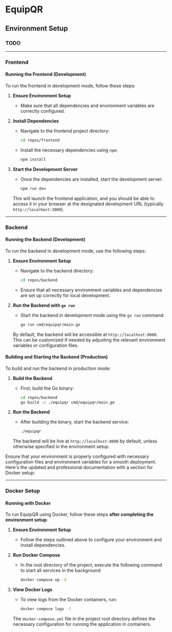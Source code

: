 # EquipQR

## Environment Setup

### TODO

---

### Frontend

#### Running the Frontend (Development)

To run the frontend in development mode, follow these steps:

1. **Ensure Environment Setup**

   * Make sure that all dependencies and environment variables are correctly configured.

2. **Install Dependencies**

   * Navigate to the frontend project directory:

     ```bash
     cd repos/frontend
     ```
   * Install the necessary dependencies using `npm`:

     ```bash
     npm install
     ```

3. **Start the Development Server**

   * Once the dependencies are installed, start the development server:

     ```bash
     npm run dev
     ```

   This will launch the frontend application, and you should be able to access it in your browser at the designated development URL (typically `http://localhost:3000`).

---

### Backend

#### Running the Backend (Development)

To run the backend in development mode, use the following steps:

1. **Ensure Environment Setup**

   * Navigate to the backend directory:

     ```bash
     cd repos/backend
     ```
   * Ensure that all necessary environment variables and dependencies are set up correctly for local development.

2. **Run the Backend with `go run`**

   * Start the backend in development mode using the `go run` command:

     ```bash
     go run cmd/equipqr/main.go
     ```

   By default, the backend will be accessible at `http://localhost:8080`. This can be customized if needed by adjusting the relevant environment variables or configuration files.

#### Building and Starting the Backend (Production)

To build and run the backend in production mode:

1. **Build the Backend**

   * First, build the Go binary:

     ```bash
     cd repos/backend
     go build -o ./equipqr cmd/equipqr/main.go
     ```

2. **Run the Backend**

   * After building the binary, start the backend service:

     ```bash
     ./equipqr
     ```

   The backend will be live at `http://localhost:8080` by default, unless otherwise specified in the environment setup.

Ensure that your environment is properly configured with necessary configuration files and environment variables for a smooth deployment.
Here's the updated and professional documentation with a section for Docker setup:

---

### Docker Setup

#### Running with Docker

To run EquipQR using Docker, follow these steps **after completing the environment setup**:

1. **Ensure Environment Setup**

   * Follow the steps outlined above to configure your environment and install dependencies.

2. **Run Docker Compose**

   * In the root directory of the project, execute the following command to start all services in the background:

     ```bash
     docker compose up -d
     ```

3. **View Docker Logs**

   * To view logs from the Docker containers, run:

     ```bash
     docker compose logs -f
     ```

   The `docker-compose.yml` file in the project root directory defines the necessary configuration for running the application in containers.
